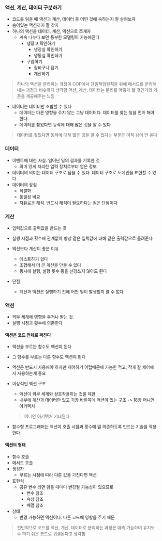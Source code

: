 
### 액션, 계산, 데이터 구분하기

- 코드를 읽을 때 액션과 계산, 데이터 중 어떤 것에 속하는지 잘 살펴보자
- 숨어있는 액션까지 잘 찾자
- 하나의 액션을 데이터, 계산, 액션으로 쪼개자
    - 계속 나누다 보면 풍부한 모델링이 가능해진다
        - 냉장고 확인하기
            - 냉장실 확인하기
            - 냉동실 확인하기
        - 구입하기
            - 장바구니 담기
            - 계산하기

> 하나의 액션을 분리하는 과정이 OOP에서 단일책임원칙을 위해 메서드를 분리해 내는 과정과 비슷하다 생각함
> 액션, 계산, 데이터는 분리를 어떻게 할 것인가의 기준을 제공해주는 느낌

- 데이터는 데이터만 조합할 수 있다
    - 데이터는 다른 영향을 주지 않는 그냥 데이터다. 데이터를 찾는 일을 먼저 해야 한다.
    - 데이터를 찾았다면 동작에 대해 많은 것을 알 수 있다
> 데이터를 찾았다면 동작에 대해 많은 것을 알 수 있다는 부분은 아직 감이 안 온다


### 데이터

- 이벤트에 대한 사실. 일어난 일의 결과를 기록한 것
    - 의미 있게 처리한 입력 장치로부터 얻은 정보
- 데이터의 의미는 데이터 구조로 담을 수 있다. 데이터 구조로 도메인을 표현할 수 있다
- 데이터의 장점
    - 직렬화
    - 동일성 비교
    - 자유로운 해석. 반드시 해석이 필요하다는 점은 단점이다


### 계산

- 입력값으로 출력값을 만드는 것
- 실행 시점과 횟수에 관계없이 항상 같은 입력값에 대해 같은 출력값으로 돌려준다

- 액션보다 계산이 좋은 이유
    - 테스트하기 쉽다
    - 조합해서 더 큰 계산을 만들 수 있다
    - 동시에 실행, 실행 횟수 등을 신경쓰지 않아도 된다
- 단점
    - 계산과 액션은 실행하기 전에 어떤 일이 발생할지 알 수 없다


### 액션

- 외부 세계에 영향을 주거나 받는 것.
- 실행 시점과 횟수에 의존한다

#### 액션은 코드 전체로 퍼진다

- 액션을 부르는 함수도 액션이 된다
- 그 함수를 부르는 다른 함수도 액션이 된다
- 액션은 반드시 사용해야 하지만 제어하기 어렵때문에 가능한 적고, 작게 잘 제어해서 사용하는게 중요
- 이상적인 액션 구조
    - 액션이 외부 세계와 상호작용하는 것을 제한
    - 내부에 계산과 데이터만 있고 가장 바깥쪽에 액션이 있는 구조 -> 18장 어니언 아키텍처

  > 어니언 아키텍처 기대된다

- 함수형 프로그래머는 액션이 호출 시점과 횟수에 덜 의존하도록 만드는 기술을 적용한다

#### 액션의 형태

- 함수 호출
- 메서드 호출
- 생성자
    - 부르는 시점에 따라 다른 값을 가진다면 액션
- 표현식
    - 공유 변수 라면 읽을 때마다 변경될 가능성이 있으므로
        - 변수 참조
        - 속성 참조
        - 배열 참조
- 상태
    - 변경 가능하면 액션이다. 다른 코드에 영향을 주기 때문

> 전반적으로 코드를 액션, 계산, 데이터로 분리하는 과정은 예측 가능하며 유지보수 하기 쉬운 코드로 귀결된다고 생각함